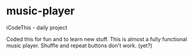 # music-player
iCodeThis - daily project

Coded this for fun and to learn new stuff. This is almost a fully functional music player.
Shuffle and repeat buttons don't work. (yet?)
